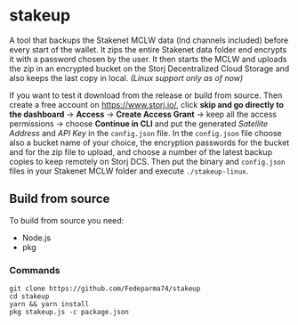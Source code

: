 # stakeup

A tool that backups the Stakenet MCLW data (lnd channels included) before every start of the wallet. It zips the entire Stakenet data folder end encrypts it with a password chosen by the user. It then starts the MCLW and uploads the zip in an encrypted bucket on the Storj Decentralized Cloud Storage and also keeps the last copy in local. *(Linux support only as of now)*

If you want to test it download from the release or build from source. Then create a free account on <https://www.storj.io/>, click **skip and go directly to the dashboard** -> **Access** -> **Create Access Grant** -> keep all the access permissions -> choose **Continue in CLI** and put the generated *Satellite Address* and *API Key* in the ```config.json``` file. In the ```config.json``` file choose also a bucket name of your choice, the encryption passwords for the bucket and for the zip file to upload, and choose a number of the latest backup copies to keep remotely on Storj DCS. Then put the binary and ```config.json``` files in your Stakenet MCLW folder and execute ```./stakeup-linux```.

## Build from source

To build from source you need:
- Node.js
- pkg

### Commands

```
git clone https://github.com/Fedeparma74/stakeup
cd stakeup
yarn && yarn install
pkg stakeup.js -c package.json
```
